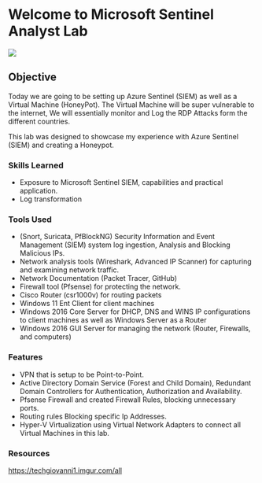 # Welcome to Microsoft Sentinel Analyst Lab
<img src="https://i.imgur.com/eQ5ykGc.png"/>

## Objective

Today we are going to be setting up Azure Sentinel (SIEM) as well as a Virtual Machine (HoneyPot). The Virtual Machine will be super vulnerable to the internet, We will essentially monitor and Log the RDP Attacks form the different countries. 

This lab was designed to showcase my experience with Azure Sentinel (SIEM) and creating a Honeypot. 

### Skills Learned
- Exposure to Microsoft Sentinel SIEM, capabilities and practical application.
- Log transformation

### Tools Used
- (Snort, Suricata, PfBlockNG) Security Information and Event Management (SIEM) system log ingestion, Analysis and Blocking Malicious IPs.
- Network analysis tools (Wireshark, Advanced IP Scanner) for capturing and examining network traffic.
- Network Documentation (Packet Tracer, GitHub)
- Firewall tool (Pfsense) for protecting the network.
- Cisco Router (csr1000v) for routing packets
- Windows 11 Ent Client for client machines
- Windows 2016 Core Server for DHCP, DNS and WINS IP configurations to client machines as well as Windows Server as a Router
- Windows 2016 GUI Server for managing the network (Router, Firewalls, and computers)

### Features
- VPN that is setup to be Point-to-Point.
- Active Directory Domain Service (Forest and Child Domain), Redundant Domain Controllers for Authentication, Authorization and Availability. 
- Pfsense Firewall and created Firewall Rules, blocking unnecessary ports.
- Routing rules Blocking specific Ip Addresses.
- Hyper-V Virtualization using Virtual Network Adapters to connect all Virtual Machines in this lab.

### Resources
https://techgiovanni1.imgur.com/all
